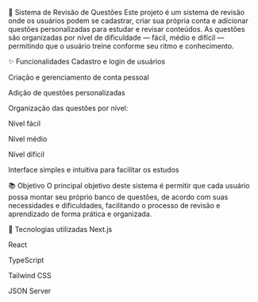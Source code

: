 🧠 Sistema de Revisão de Questões
Este projeto é um sistema de revisão onde os usuários podem se cadastrar, criar sua própria conta e adicionar questões personalizadas para estudar e revisar conteúdos. As questões são organizadas por nível de dificuldade — fácil, médio e difícil — permitindo que o usuário treine conforme seu ritmo e conhecimento.

✨ Funcionalidades
Cadastro e login de usuários

Criação e gerenciamento de conta pessoal

Adição de questões personalizadas

Organização das questões por nível:

Nível fácil

Nível médio

Nível difícil

Interface simples e intuitiva para facilitar os estudos

📚 Objetivo
O principal objetivo deste sistema é permitir que cada usuário possa montar seu próprio banco de questões, de acordo com suas necessidades e dificuldades, facilitando o processo de revisão e aprendizado de forma prática e organizada.

🚀 Tecnologias utilizadas
Next.js

React

TypeScript 

Tailwind CSS 

JSON Server 
